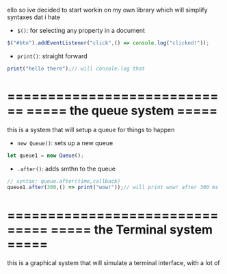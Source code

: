 

ello
so ive decided to start workin on my own library which will simplify syntaxes dat i hate

- `$()`: for selecting any property in a document

```js
$("#btn").addEventListener("click",() => console.log("clicked!"));
```

- `print()`: straight forward

```js
print("hello there");// will console.log that
```

============================
===== the queue system =====
============================

this is a system that will setup a queue for things to happen

- `new Queue()`: sets up a new queue

```js
let queue1 = new Queue();
```

- `.after()`: adds smthn to the queue

```js
// syntax: queue.after(time,callback)
queue1.after(300,() => print("wow!"));// will print wow! after 300 ms
```

===============================
===== the Terminal system =====
===============================

this is a graphical system that will simulate a terminal interface, with a lot of 